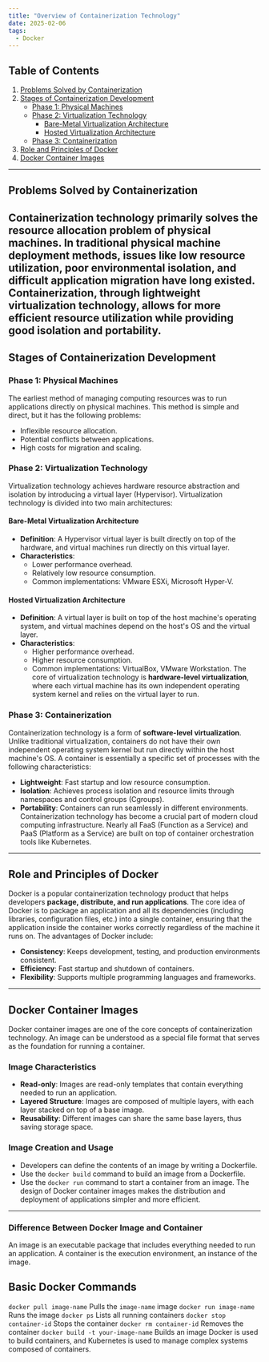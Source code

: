 ```yaml
---
title: "Overview of Containerization Technology"
date: 2025-02-06
tags:
  - Docker
---
```

## Table of Contents
1. [Problems Solved by Containerization](#problems-solved-by-containerization)
2. [Stages of Containerization Development](#stages-of-containerization-development)
   - [Phase 1: Physical Machines](#phase-1-physical-machines)
   - [Phase 2: Virtualization Technology](#phase-2-virtualization-technology)
     - [Bare-Metal Virtualization Architecture](#bare-metal-virtualization-architecture)
     - [Hosted Virtualization Architecture](#hosted-virtualization-architecture)
   - [Phase 3: Containerization](#phase-3-containerization)
3. [Role and Principles of Docker](#role-and-principles-of-docker)
4. [Docker Container Images](#docker-container-images)
---
## Problems Solved by Containerization
Containerization technology primarily solves the **resource allocation problem of physical machines**. In traditional physical machine deployment methods, issues like low resource utilization, poor environmental isolation, and difficult application migration have long existed. Containerization, through lightweight virtualization technology, allows for more efficient resource utilization while providing good isolation and portability.
---
## Stages of Containerization Development
### Phase 1: Physical Machines
The earliest method of managing computing resources was to run applications directly on physical machines. This method is simple and direct, but it has the following problems:
- Inflexible resource allocation.
- Potential conflicts between applications.
- High costs for migration and scaling.
### Phase 2: Virtualization Technology
Virtualization technology achieves hardware resource abstraction and isolation by introducing a virtual layer (Hypervisor). Virtualization technology is divided into two main architectures:
#### Bare-Metal Virtualization Architecture
- **Definition**: A Hypervisor virtual layer is built directly on top of the hardware, and virtual machines run directly on this virtual layer.
- **Characteristics**:
  - Lower performance overhead.
  - Relatively low resource consumption.
  - Common implementations: VMware ESXi, Microsoft Hyper-V.
#### Hosted Virtualization Architecture
- **Definition**: A virtual layer is built on top of the host machine's operating system, and virtual machines depend on the host's OS and the virtual layer.
- **Characteristics**:
  - Higher performance overhead.
  - Higher resource consumption.
  - Common implementations: VirtualBox, VMware Workstation.
The core of virtualization technology is **hardware-level virtualization**, where each virtual machine has its own independent operating system kernel and relies on the virtual layer to run.
### Phase 3: Containerization
Containerization technology is a form of **software-level virtualization**. Unlike traditional virtualization, containers do not have their own independent operating system kernel but run directly within the host machine's OS. A container is essentially a specific set of processes with the following characteristics:
- **Lightweight**: Fast startup and low resource consumption.
- **Isolation**: Achieves process isolation and resource limits through namespaces and control groups (Cgroups).
- **Portability**: Containers can run seamlessly in different environments.
Containerization technology has become a crucial part of modern cloud computing infrastructure. Nearly all FaaS (Function as a Service) and PaaS (Platform as a Service) are built on top of container orchestration tools like Kubernetes.
---
## Role and Principles of Docker
Docker is a popular containerization technology product that helps developers **package, distribute, and run applications**. The core idea of Docker is to package an application and all its dependencies (including libraries, configuration files, etc.) into a single container, ensuring that the application inside the container works correctly regardless of the machine it runs on.
The advantages of Docker include:
- **Consistency**: Keeps development, testing, and production environments consistent.
- **Efficiency**: Fast startup and shutdown of containers.
- **Flexibility**: Supports multiple programming languages and frameworks.
---
## Docker Container Images
Docker container images are one of the core concepts of containerization technology. An image can be understood as a special file format that serves as the foundation for running a container.
### Image Characteristics
- **Read-only**: Images are read-only templates that contain everything needed to run an application.
- **Layered Structure**: Images are composed of multiple layers, with each layer stacked on top of a base image.
- **Reusability**: Different images can share the same base layers, thus saving storage space.
### Image Creation and Usage
- Developers can define the contents of an image by writing a Dockerfile.
- Use the `docker build` command to build an image from a Dockerfile.
- Use the `docker run` command to start a container from an image.
The design of Docker container images makes the distribution and deployment of applications simpler and more efficient.
---
### Difference Between Docker Image and Container
An image is an executable package that includes everything needed to run an application. A container is the execution environment, an instance of the image.
## Basic Docker Commands
`docker pull image-name` Pulls the `image-name` image
`docker run image-name` Runs the image
`docker ps` Lists all running containers
`docker stop container-id` Stops the container
`docker rm container-id`  Removes the container
`docker build -t your-image-name` Builds an image
Docker is used to build containers, and Kubernetes is used to manage complex systems composed of containers.
